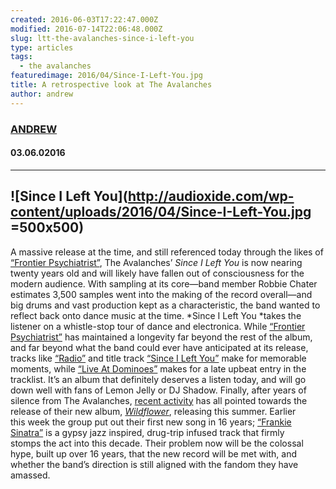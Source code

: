 ```yaml
---
created: 2016-06-03T17:22:47.000Z
modified: 2016-07-14T22:06:48.000Z
slug: ltt-the-avalanches-since-i-left-you
type: articles
tags:
  - the avalanches
featuredimage: 2016/04/Since-I-Left-You.jpg
title: A retrospective look at The Avalanches
author: andrew
---
```

### [ANDREW](<https://twitter.com/andrewbridge>)
#### 03\.06.02016
------

![Since I Left You](<http://audioxide.com/wp-content/uploads/2016/04/Since-I-Left-You.jpg> =500x500)
------
A massive release at the time, and still referenced today through the likes of [“Frontier Psychiatrist”](<https://www.youtube.com/watch?v=qLrnkK2YEcE>), The Avalanches’ *Since I Left You* is now nearing twenty years old and will likely have fallen out of consciousness for the modern audience. With sampling at its core—band member Robbie Chater estimates 3,500 samples went into the making of the record overall—and big drums and vast production kept as a characteristic, the band wanted to reflect back onto dance music at the time. *Since I Left You *takes the listener on a whistle-stop tour of dance and electronica.
While [“Frontier Psychiatrist”](<https://www.youtube.com/watch?v=qLrnkK2YEcE>) has maintained a longevity far beyond the rest of the album, and far beyond what the band could ever have anticipated at its release, tracks like [“Radio”](<https://www.youtube.com/watch?v=w_yPZfHJSaY>) and title track [“Since I Left You”](<https://www.youtube.com/watch?v=wpqm-05R2Jk>) make for memorable moments, while [“Live At Dominoes”](<https://www.youtube.com/watch?v=frOGMISQGrI>) makes for a late upbeat entry in the tracklist. It’s an album that definitely deserves a listen today, and will go down well with fans of Lemon Jelly or DJ Shadow.
Finally, after years of silence from The Avalanches, [recent activity](<https://www.youtube.com/watch?v=NAMPOAfdH8U>) has all pointed towards the release of their new album, *[Wildflower](<https://audioxide.com/reviews/the-avalanches-wildflower/>)*, releasing this summer. Earlier this week the group put out their first new song in 16 years; [“Frankie Sinatra”](<https://www.youtube.com/watch?v=SjfspM5sDIA>) is a gypsy jazz inspired, drug-trip infused track that firmly stomps the act into this decade. Their problem now will be the colossal hype, built up over 16 years, that the new record will be met with, and whether the band’s direction is still aligned with the fandom they have amassed.